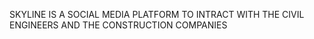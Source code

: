 SKYLINE IS A SOCIAL MEDIA PLATFORM TO INTRACT WITH THE CIVIL ENGINEERS AND THE CONSTRUCTION COMPANIES
